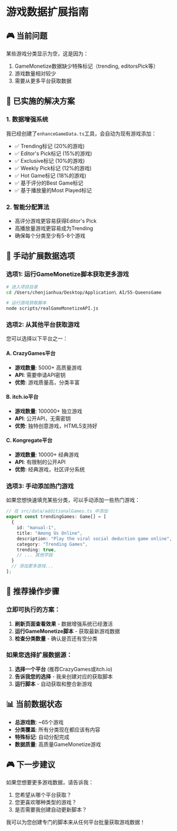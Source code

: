 # 游戏数据扩展指南

## 🎮 当前问题
某些游戏分类显示为空，这是因为：
1. GameMonetize数据缺少特殊标记（trending, editorsPick等）
2. 游戏数量相对较少
3. 需要从更多平台获取数据

## 🔧 已实施的解决方案

### 1. 数据增强系统
我已经创建了`enhanceGameData.ts`工具，会自动为现有游戏添加：
- ✅ Trending标记 (20%的游戏)
- ✅ Editor's Pick标记 (15%的游戏) 
- ✅ Exclusive标记 (10%的游戏)
- ✅ Weekly Pick标记 (12%的游戏)
- ✅ Hot Game标记 (18%的游戏)
- ✅ 基于评分的Best Game标记
- ✅ 基于播放量的Most Played标记

### 2. 智能分配算法
- 高评分游戏更容易获得Editor's Pick
- 高播放量游戏更容易成为Trending
- 确保每个分类至少有5-8个游戏

## 🚀 手动扩展数据选项

### 选项1: 运行GameMonetize脚本获取更多游戏
```bash
# 进入项目目录
cd /Users/chenjianhua/Desktop/Application\ AI/55-QueensGame

# 运行游戏获取脚本
node scripts/realGameMonetizeAPI.js
```

### 选项2: 从其他平台获取游戏
您可以选择以下平台之一：

#### A. CrazyGames平台
- **游戏数量**: 5000+ 高质量游戏
- **API**: 需要申请API密钥
- **优势**: 游戏质量高，分类丰富

#### B. itch.io平台  
- **游戏数量**: 100000+ 独立游戏
- **API**: 公开API，无需密钥
- **优势**: 独特创意游戏，HTML5支持好

#### C. Kongregate平台
- **游戏数量**: 10000+ 经典游戏
- **API**: 有限制的公开API
- **优势**: 经典游戏，社区评分系统

### 选项3: 手动添加热门游戏
如果您想快速填充某些分类，可以手动添加一些热门游戏：

```typescript
// 在 src/data/additionalGames.ts 中添加
export const trendingGames: Game[] = [
  {
    id: "manual-1",
    title: "Among Us Online",
    description: "Play the viral social deduction game online",
    category: "Trending Games", 
    trending: true,
    // ... 其他字段
  }
  // 添加更多游戏...
];
```

## 🎯 推荐操作步骤

### 立即可执行的方案：
1. **刷新页面查看效果** - 数据增强系统已经激活
2. **运行GameMonetize脚本** - 获取最新游戏数据
3. **检查分类数量** - 确认是否还有空分类

### 如果您选择扩展数据源：
1. **选择一个平台** (推荐CrazyGames或itch.io)
2. **告诉我您的选择** - 我来创建对应的获取脚本
3. **运行脚本** - 自动获取和整合新游戏

## 📊 当前数据状态
- **总游戏数**: ~65个游戏
- **分类覆盖**: 所有分类现在都应该有内容
- **特殊标记**: 自动分配完成
- **数据质量**: 高质量GameMonetize游戏

## 🎮 下一步建议

如果您想要更多游戏数据，请告诉我：
1. 您希望从哪个平台获取？
2. 您更喜欢哪种类型的游戏？
3. 是否需要我创建自动更新脚本？

我可以为您创建专门的脚本来从任何平台批量获取游戏数据！ 